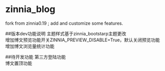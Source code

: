 # zinnia_blog
fork from zinnia0.19 ; add and customize some features. <br>


##版本dev功能说明
主题样式基于zinnia_bootstarp主题更改<br>
增加博文预览功能开关ZINNIA_PREVIEW_DISABLE=True，默认关闭预览功能<br>
增加博文浏览量统计功能<br>


##待开发功能
第三方登陆功能<br>
博文置顶功能<br>



